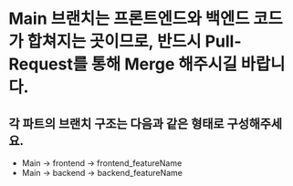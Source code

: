 # Main 브랜치는 프론트엔드와 백엔드 코드가 합쳐지는 곳이므로, 반드시 Pull-Request를 통해 Merge 해주시길 바랍니다.


## 각 파트의 브랜치 구조는 다음과 같은 형태로 구성해주세요.

- Main -> frontend -> frontend_featureName
- Main -> backend -> backend_featureName
